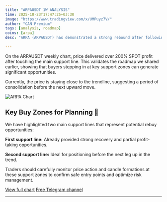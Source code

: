 ```yaml
---
title: "ARPAUSDT 1W ANALYSIS"
time: 2025-10-23T17:47:25+03:30
image: "https://www.tradingview.com/x/UMPuyz7V/"
author: "CAN Premium"
tags: [analysis, roadmap]
coins: [arpa]
desc: "ARPA (ARPAUSDT) has demonstrated a strong rebound after following the expected downside roadmap. This analysis highlights key buy zones and technical levels where traders can prepare for the next accumulation phase."

---
```


On the ARPAUSDT weekly chart, price delivered over 200% SPOT profit after touching the main support line. This validates the roadmap we shared earlier, showing that buyers stepping in at key support zones can generate significant opportunities.

Currently, the price is staying close to the trendline, suggesting a period of consolidation before the next upward move.

![ARPA Chart](https://www.tradingview.com/x/UMPuyz7V/)

## Key Buy Zones for Planning 🔄

We have highlighted two main support lines that represent potential rebuy opportunities:

**First support line:** Already provided strong recovery and partial profit-taking opportunities.

**Second support line:** Ideal for positioning before the next leg up in the trend.

Traders should carefully monitor price action and candle formations at these support zones to confirm safe entry points and optimize risk management.

[View full chart](https://www.tradingview.com/x/UMPuyz7V/)
[Free Telegram channel](https://t.me/+2znhsiCGpI81MzQ0)

---
